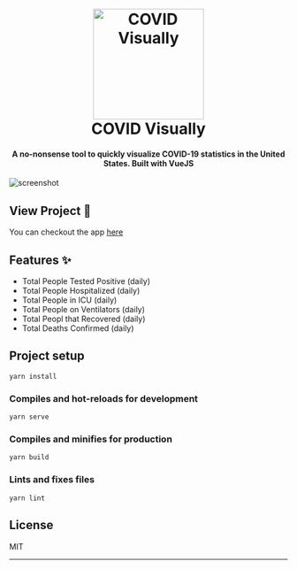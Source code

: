 
<h1 align="center">
  <br>
  <a href="https://covid-visually.netlify.app/"><img src="https://www.flaticon.com/svg/vstatic/svg/2920/2920349.svg?token=exp=1616541237~hmac=13ca7788666258f5280179b67b4e1903" alt="COVID Visually" width="200"></a>
  <br>
  COVID Visually
  <br>
</h1>

<h4 align="center">A no-nonsense tool to quickly visualize COVID-19 statistics in the United States. Built with VueJS</h4>

![screenshot](https://recordit.co/A3psD3bEjt.gif)

## View Project 🚀
You can checkout the app [here]('https://covid-visually.netlify.app/')

## Features ✨

* Total People Tested Positive (daily)
* Total People Hospitalized (daily)
* Total People in ICU (daily)
* Total People on Ventilators (daily)
* Total Peopl that Recovered (daily)
* Total Deaths Confirmed (daily)


## Project setup
```
yarn install
```

### Compiles and hot-reloads for development
```
yarn serve
```

### Compiles and minifies for production
```
yarn build
```

### Lints and fixes files
```
yarn lint
```

## License

MIT

---
